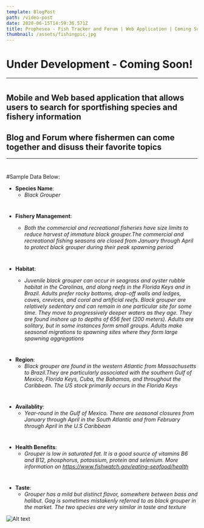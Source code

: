 ```yaml
---
template: BlogPost
path: /video-post
date: 2020-06-15T14:59:36.571Z
title: Prophesea - Fish Tracker and Forum | Web Application | Coming Soon!
thumbnail: /assets/fishingpic.jpg
---
```


# Under Development - Coming Soon!

- - -
#
## Mobile and Web based application that allows users to search for sportfishing species and fishery information 

## Blog and Forum where fishermen can come together and disuss their favorite topics

- - -
#
#Sample Data Below:

* **Species Name**: 
    * *Black Grouper*
#
 * **Fishery Management**:

    * *Both the commercial and recreational fisheries have size limits to reduce harvest of immature black grouper.The commercial and recreational fishing seasons are closed from January through April to protect black grouper during their peak spawning period*
#
 * **Habitat**: 

    * *Juvenile black grouper can occur in seagrass and oyster rubble habitat in the Carolinas, and along reefs in the Florida Keys and in Brazil. Adults prefer rocky bottoms, drop-off walls and ledges, caves, crevices, and coral and artificial reefs. Black grouper are relatively sedentary and can remain in one particular site for some time. They move to progressively deeper waters as they age. They are found inshore up to depths of 656 feet (200 meters). Adults are solitary, but in some instances form small groups. Adults make seasonal migrations to spawning sites where they form large spawning aggregations*
#
* **Region**: 
    * *Black grouper are found in the western Atlantic from Massachusetts to Brazil.They are particularly associated with the southern Gulf of Mexico, Florida Keys, Cuba, the Bahamas, and throughout the Caribbean. The US stock primarily occurs in the Florida Keys*
#
* **Availablity**: 
    * *Year-round in the Gulf of Mexico. There are seasonal closures from January through April in the South Atlantic and from February through April in the U.S Caribbean*
#
* **Health Benefits**: 
    * *Grouper is low in saturated fat. It is a good source of vitamins B6 and B12, phosphorus, potassium, protein and selenium. More information on https://www.fishwatch.gov/eating-seafood/health* 
#
* **Taste**: 
    * *Grouper has a mild but distinct flavor, somewhere between bass and halibut. Gag is sometimes mistakenly referred to as black grouper in the market. The two species are very similar in taste and texture*



<!-- <iframe width="800" height="400" src="https://www.youtube.com/embed/ZZY-Ytrw2co" frameborder="0" allow="accelerometer; autoplay; encrypted-media; gyroscope; picture-in-picture" allowfullscreen></iframe> -->

![Alt text](https://octodex.github.com/images/dojocat.jpg "The Dojocat")